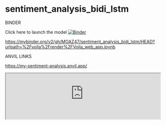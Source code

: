 # sentiment_analysis_bidi_lstm
BINDER

Click here to launch the model
[![Binder](https://mybinder.org/badge_logo.svg)](https://mybinder.org/v2/gh/MOAZ47/sentiment_analysis_bidi_lstm/HEAD?urlpath=%2Fvoila%2Frender%2FVoila_web_app.ipynb)

https://mybinder.org/v2/gh/MOAZ47/sentiment_analysis_bidi_lstm/HEAD?urlpath=%2Fvoila%2Frender%2FVoila_web_app.ipynb



ANVIL LINKS

https://my-sentiment-analysis.anvil.app/

<script src="https://anvil.works/embed.js" async></script>
<iframe style="width:100%;" data-anvil-embed src="https://my-sentiment-analysis.anvil.app"></iframe>
